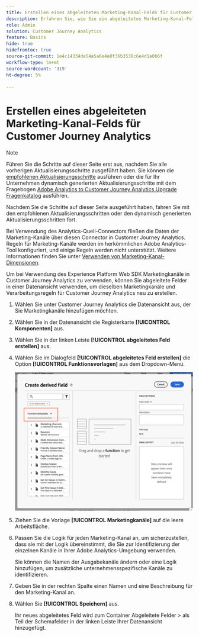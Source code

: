 ```yaml
---
title: Erstellen eines abgeleiteten Marketing-Kanal-Felds für Customer Journey Analytics
description: Erfahren Sie, wie Sie ein abgeleitetes Marketing-Kanal-Feld für Customer Journey Analytics erstellen.
role: Admin
solution: Customer Journey Analytics
feature: Basics
hide: true
hidefromtoc: true
source-git-commit: 1e4c14334da54a5a6e4a0f36b3538c6e4d1a0b6f
workflow-type: tm+mt
source-wordcount: '319'
ht-degree: 5%

---
```


# Erstellen eines abgeleiteten Marketing-Kanal-Felds für Customer Journey Analytics

>[!NOTE]
> 
>Führen Sie die Schritte auf dieser Seite erst aus, nachdem Sie alle vorherigen Aktualisierungsschritte ausgeführt haben. Sie können die [empfohlenen Aktualisierungsschritte](/help/getting-started/cja-upgrade/cja-upgrade-recommendations.md#recommended-upgrade-steps-for-most-organizations) ausführen oder die für Ihr Unternehmen dynamisch generierten Aktualisierungsschritte mit dem Fragebogen [Adobe Analytics to Customer Journey Analytics Upgrade Fragenkatalog](https://gigazelle.github.io/cja-ttv/) ausführen.
>
>Nachdem Sie die Schritte auf dieser Seite ausgeführt haben, fahren Sie mit den empfohlenen Aktualisierungsschritten oder den dynamisch generierten Aktualisierungsschritten fort.

Bei Verwendung des Analytics-Quell-Connectors fließen die Daten der Marketing-Kanäle über diesen Connector in Customer Journey Analytics. Regeln für Marketing-Kanäle werden im herkömmlichen Adobe Analytics-Tool konfiguriert, und einige Regeln werden nicht unterstützt. Weitere Informationen finden Sie unter [Verwenden von Marketing-Kanal-Dimensionen](/help/use-cases/aa-data/marketing-channels.md).

Um bei Verwendung des Experience Platform Web SDK Marketingkanäle in Customer Journey Analytics zu verwenden, können Sie abgeleitete Felder in einer Datenansicht verwenden, um dieselben Marketingkanäle und Verarbeitungsregeln für Customer Journey Analytics neu zu erstellen.

1. Wählen Sie unter Customer Journey Analytics die Datenansicht aus, der Sie Marketingkanäle hinzufügen möchten.

1. Wählen Sie in der Datenansicht die Registerkarte **[!UICONTROL Komponenten]** aus.

1. Wählen Sie in der linken Leiste **[!UICONTROL abgeleitetes Feld erstellen]** aus.

1. Wählen Sie im Dialogfeld **[!UICONTROL abgeleitetes Feld erstellen]** die Option **[!UICONTROL Funktionsvorlagen]** aus dem Dropdown-Menü.

   ![Vorlagen für abgeleitete Feldfunktionen erstellen](assets/derived-field-create.png)

1. Ziehen Sie die Vorlage **[!UICONTROL Marketingkanäle]** auf die leere Arbeitsfläche.

1. Passen Sie die Logik für jeden Marketing-Kanal an, um sicherzustellen, dass sie mit der Logik übereinstimmt, die Sie zur Identifizierung der einzelnen Kanäle in Ihrer Adobe Analytics-Umgebung verwenden.

   Sie können die Namen der Ausgabekanäle ändern oder eine Logik hinzufügen, um zusätzliche unternehmensspezifische Kanäle zu identifizieren.

1. Geben Sie in der rechten Spalte einen Namen und eine Beschreibung für den Marketing-Kanal an.

1. Wählen Sie **[!UICONTROL Speichern]** aus.

   Ihr neues abgeleitetes Feld wird zum Container Abgeleitete Felder > als Teil der Schemafelder in der linken Leiste Ihrer Datenansicht hinzugefügt.

